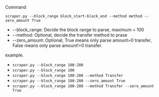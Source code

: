 Command

`scraper.py --block_range block_start-block_end --method method --zero_amount True`

* --block_range: Decide the block range to parse, maximum = 100
* --method: Optional, decide the transfer method to prase
* --zero_amount: Optional, True means only parse amount=0 transfer, False means only parse amount!=0 transfer.

example.  
* `scraper.py --block_range 100-200`  
* `scraper.py --block_range 100`  
* `scraper.py --block_range 100-200 --method Transfer`  
* `scraper.py --block_range 100-200 --zero_amount True`  
* `scraper.py --block_range 100-200 --method Transfer --zero_amount True`  

